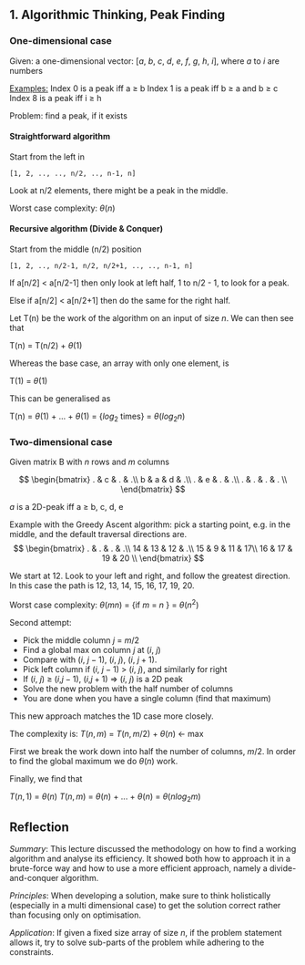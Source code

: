 ## 1. Algorithmic Thinking, Peak Finding

### One-dimensional case

Given: a one-dimensional vector: [$a$, $b$, $c$, $d$, $e$, $f$, $g$, $h$, $i$], where $a$ to $i$ are numbers

<ins>Examples:</ins>
Index 0 is a peak iff a $\geqslant$ b
Index 1 is a peak iff b $\geqslant$ a and b $\geqslant$ c
Index 8 is a peak iff i $\geqslant$ h

Problem: find a peak, if it exists

#### Straightforward algorithm

Start from the left in 
```
[1, 2, .., .., n/2, .., n-1, n]
```
Look at n/2 elements, there might be a peak in the middle.

Worst case complexity: $\theta(n)$

#### Recursive algorithm (Divide & Conquer)

Start from the middle (n/2) position
```
[1, 2, .., n/2-1, n/2, n/2+1, .., .., n-1, n]
```
If a[n/2] < a[n/2-1] then only look at left half, 1 to n/2 - 1, to look for a peak. 

Else if a[n/2] < a[n/2+1] then do the same for the right half.

Let T(n) be the work of the algorithm on an input of size $n$. We can then see that

T(n) = T(n/2) + $\theta(1)$

Whereas the base case, an array with only one element, is

T(1) = $\theta(1)$

This can be generalised as 

T(n) = $\theta(1)$ + ... + $\theta(1)$ = {$log_2$ times} = $\theta($$log_2$$n)$

### Two-dimensional case

Given matrix B with $n$ rows and $m$ columns

$$
\begin{bmatrix}
. & c & . & .\\
b & a & d & .\\
. & e & . & .\\
. & . & . & . \\
\end{bmatrix}
$$

$a$ is a 2D-peak iff a $\geqslant$ b, c, d, e

Example with the Greedy Ascent algorithm: pick a starting point, e.g. in the middle, and the default traversal directions are.
$$
\begin{bmatrix}
. & . & . & .\\
14 & 13 & 12 & .\\
15 & 9 & 11 & 17\\  
16 & 17 & 19 & 20 \\ 
\end{bmatrix}
$$

We start at 12. Look to your left and right, and follow the greatest direction. In this case the path is 12, 13, 14, 15, 16, 17, 19, 20.

Worst case complexity: $\theta(mn)$ = {if $m$ = $n$ } = $\theta(n^2)$

Second attempt: 
* Pick the middle column  $j$ = $m/2$
* Find a global max on column $j$  at ($i$, $j$)
* Compare with ($i$, $j-1$), ($i$, $j$), ($i$, $j+1$).
* Pick left column if ($i$, $j-1$) > ($i$, $j$), and similarly for right 
* If ($i$, $j$) $\geqslant$ ($i$,$j-1$), ($i$,$j+1$) &Rightarrow; ($i$, $j$) is a 2D peak
* Solve the new problem with the half number of columns
* You are done when you have a single column (find that maximum)

This new approach matches the 1D case more closely.

The complexity is: $T(n, m)$ = $T(n, m/2)$ + $\theta(n)$ &larr; max

First we break the work down into half the number of columns, $m/2$. In order to find the global maximum we do $\theta(n)$ work.

Finally, we find that 

$T(n, 1)$ = $\theta(n)$
$T(n, m)$ = $\theta(n)$  + ... + $\theta(n)$  = $\theta(n$$log_2$$m)$

## Reflection

_Summary_: This lecture discussed the methodology on how to find a working algorithm and analyse its efficiency. It showed both how to approach it in a brute-force way and how to use a more efficient approach, namely a divide-and-conquer algorithm. 

_Principles_: When developing a solution, make sure to think holistically (especially in a multi dimensional case) to get the solution correct rather than focusing only on optimisation.

_Application_: If given a fixed size array of size $n$, if the problem statement allows it, try to solve sub-parts of the problem while adhering to the constraints. 
